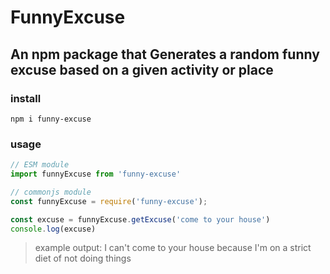# FunnyExcuse
## An npm package that Generates a random funny excuse based on a given activity or place

### install
```
npm i funny-excuse
```

### usage
```javascript
// ESM module
import funnyExcuse from 'funny-excuse'

// commonjs module
const funnyExcuse = require('funny-excuse');

const excuse = funnyExcuse.getExcuse('come to your house')
console.log(excuse) 

```
>example output:
> I can't come to your house because I'm on a strict diet of not doing things
